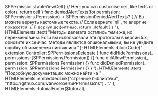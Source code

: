 <?php

use App\HTMLElements;
use App\TutorialModel;
use App\ButtonModel;

/** @var TutorialModel $tutorial */

HTMLElements::tutorialHeader(
    $tutorial,
    [
        new ButtonModel(
            'Открыть на github.com',
            'https://github.com/ivanvorobei/SPPermissions',
            true
        )
    ]
);

HTMLElements::titleSection(
    'Что Нового'
);
HTMLElements::text(
    "Добавил поддержу SPM. Появился новый статус у разрешений `.notDetermined`. Добавил локализацию, на помент написания статьи SPPermissions поддерживает русский, английский и арабский. Добавил поддержку RTL для арабских языков. Изменил струкрутуру проекта."
);
HTMLElements::titleSection(
    'Установка через Swift Package Manager'
);
HTMLElements::text(
    "Главной мотивацией была поддержка SPM. Импортируйте пакет:"
);
HTMLElements::blockCode("
https://github.com/ivanvorobei/SPPermissions
");

HTMLElements::text(
    "Выберите только нужные разрешения:"
);

HTMLElements::image(
    "Swift Package Manager Install Xcode Preivew",
    "https://cdn.ivanvorobei.by/websites/sparrowcode.io/release-sppermissions-v6/spm-install-preview.png",
    85
);

HTMLElements::text(
    "SPM требует определенный импорт файлов. Вы должны импортировать базовый модуль, он отвечает за интерфейсы, логику и локализацию. Следом импортируйте модели разрещений, которые нужны:"
);

HTMLElements::blockCode("
import SPPermissions
import SPPermissionsCamera
import SPPermissionsContacts
");

HTMLElements::text(
    "Не нужно испортировать все разрешения. Библиотека разбита на модули, потому что если вы добавите весь код в проект - эпл отклонит приложение. Добавляете только используемые разрешения."
);

HTMLElements::text(
    "Для Cocoapods без изменений."
);

HTMLElements::titleSection(
    'Синтаксис'
);

HTMLElements::text(
    "Теперь разрешения это не enum, а проперти внутри класса `SPPermissions.Permission`"
);

HTMLElements::blockCode("
SPPermissions.Permission.camera
");

HTMLElements::text(
    "Это не должно повлиять на синтаксис, если вы использовали сокращенную форму."
);

HTMLElements::titleSection(
    'DataSource и Delegate'
);

HTMLElements::text(
    "Метод для передачи текста для алерта (когда разрешение заблокировано) переехал в Data Source."
);

HTMLElements::blockCode("
extension Controller: SPPermissionsDataSource {
    
    func configure(_ cell: SPPermissionsTableViewCell, for permission: SPPermissions.Permission) -> SPPermissionsTableViewCell {
    
        // Here you can customise cell, like texts or colors.
        
        return cell
    }
    
    func deniedAlertTexts(for permission: SPPermissions.Permission) -> SPPermissionDeniedAlertTexts? {
    
        // Вы можете вернуть кастомные текста. 
        // Если вернете `nil`, то алерт не покажется.
        // Я вернул дефолтные.
        
        return .default
    }
}
");

HTMLElements::text(
    "Методы делегата остались теми же, но переименованы. Если вы использовали эти протоколы в версии 5.x, обновите их сейчас. Методы являются опциональными, вы не увидите ошибку об изменении синтаксиса."
);

HTMLElements::blockCode("
extension Controller: SPPermissionsDelegate {
    
    func didHidePermissions(_ permissions: [SPPermissions.Permission]) {}
    func didAllowPermission(_ permission: SPPermissions.Permission) {}
    func didDeniedPermission(_ permission: SPPermissions.Permission) {}
}
");

HTMLElements::text(
    "Подробную документацию можно найти на " . HTMLElements::embeddedLink("странице библиотеки", "https://github.com/ivanvorobei/SPPermissions") . "."
);

HTMLElements::tutorialFooter($tutorial);
